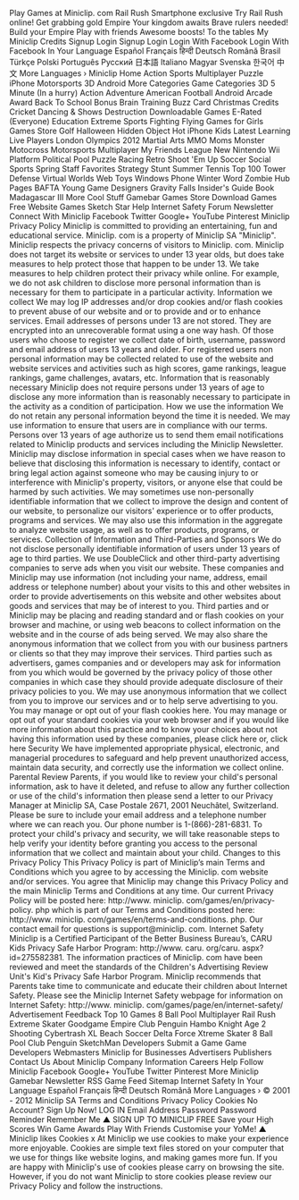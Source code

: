 Play Games at Miniclip. com Rail Rush Smartphone exclusive Try Rail Rush online! Get grabbing gold Empire Your kingdom awaits Brave rulers needed! Build your Empire Play with friends Awesome boosts! To the tables My Miniclip Credits Signup Login Signup Login Login With Facebook Login With Facebook In Your Language Español Français हिन्दी Deutsch Română Brasil Türkçe Polski Português Русский 日本語 Italiano Magyar Svenska 한국어 中文 More Languages › Miniclip Home Action Sports Multiplayer Puzzle iPhone Motorsports 3D Android More Categories Game Categories 3D 5 Minute (In a hurry) Action Adventure American Football Android Arcade Award Back To School Bonus Brain Training Buzz Card Christmas Credits Cricket Dancing & Shows Destruction Downloadable Games E-Rated (Everyone) Education Extreme Sports Fighting Flying Games for Girls Games Store Golf Halloween Hidden Object Hot iPhone Kids Latest Learning Live Players London Olympics 2012 Martial Arts MMO Moms Monster Motocross Motorsports Multiplayer My Friends League New Nintendo Wii Platform Political Pool Puzzle Racing Retro Shoot 'Em Up Soccer Social Sports Spring Staff Favorites Strategy Stunt Summer Tennis Top 100 Tower Defense Virtual Worlds Web Toys Windows Phone Winter Word Zombie Hub Pages BAFTA Young Game Designers Gravity Falls Insider's Guide Book Madagascar III More Cool Stuff Gamebar Games Store Download Games Free Website Games Sketch Star Help Internet Safety Forum Newsletter Connect With Miniclip Facebook Twitter Google+ YouTube Pinterest Miniclip Privacy Policy Miniclip is committed to providing an entertaining, fun and educational service. Miniclip. com is a property of Miniclip SA "Miniclip". Miniclip respects the privacy concerns of visitors to Miniclip. com. Miniclip does not target its website or services to under 13 year olds, but does take measures to help protect those that happen to be under 13. We take measures to help children protect their privacy while online. For example, we do not ask children to disclose more personal information than is necessary for them to participate in a particular activity. Information we collect We may log IP addresses and/or drop cookies and/or flash cookies to prevent abuse of our website and or to provide and or to enhance services. Email addresses of persons under 13 are not stored. They are encrypted into an unrecoverable format using a one way hash. Of those users who choose to register we collect date of birth, username, password and email address of users 13 years and older. For registered users non personal information may be collected related to use of the website and website services and activities such as high scores, game rankings, league rankings, game challenges, avatars, etc. Information that is reasonably necessary Miniclip does not require persons under 13 years of age to disclose any more information than is reasonably necessary to participate in the activity as a condition of participation. How we use the information We do not retain any personal information beyond the time it is needed. We may use information to ensure that users are in compliance with our terms. Persons over 13 years of age authorize us to send them email notifications related to Miniclip products and services including the Miniclip Newsletter. Miniclip may disclose information in special cases when we have reason to believe that disclosing this information is necessary to identify, contact or bring legal action against someone who may be causing injury to or interference with Miniclip's property, visitors, or anyone else that could be harmed by such activities. We may sometimes use non-personally identifiable information that we collect to improve the design and content of our website, to personalize our visitors' experience or to offer products, programs and services. We may also use this information in the aggregate to analyze website usage, as well as to offer products, programs, or services. Collection of Information and Third-Parties and Sponsors We do not disclose personally identifiable information of users under 13 years of age to third parties. We use DoubleClick and other third-party advertising companies to serve ads when you visit our website. These companies and Miniclip may use information (not including your name, address, email address or telephone number) about your visits to this and other websites in order to provide advertisements on this website and other websites about goods and services that may be of interest to you. Third parties and or Miniclip may be placing and reading standard and or flash cookies on your browser and machine, or using web beacons to collect information on the website and in the course of ads being served. We may also share the anonymous information that we collect from you with our business partners or clients so that they may improve their services. Third parties such as advertisers, games companies and or developers may ask for information from you which would be governed by the privacy policy of those other companies in which case they should provide adequate disclosure of their privacy policies to you. We may use anonymous information that we collect from you to improve our services and or to help serve advertising to you. You may manage or opt out of your flash cookies here. You may manage or opt out of your standard cookies via your web browser and if you would like more information about this practice and to know your choices about not having this information used by these companies, please click here or, click here Security We have implemented appropriate physical, electronic, and managerial procedures to safeguard and help prevent unauthorized access, maintain data security, and correctly use the information we collect online. Parental Review Parents, if you would like to review your child's personal information, ask to have it deleted, and refuse to allow any further collection or use of the child's information then please send a letter to our Privacy Manager at Miniclip SA, Case Postale 2671, 2001 Neuchâtel, Switzerland. Please be sure to include your email address and a telephone number where we can reach you. Our phone number is 1-(866)-281-6831. To protect your child's privacy and security, we will take reasonable steps to help verify your identity before granting you access to the personal information that we collect and maintain about your child. Changes to this Privacy Policy This Privacy Policy is part of Miniclip’s main Terms and Conditions which you agree to by accessing the Miniclip. com website and/or services. You agree that Miniclip may change this Privacy Policy and the main Miniclip Terms and Conditions at any time. Our current Privacy Policy will be posted here: http://www. miniclip. com/games/en/privacy-policy. php which is part of our Terms and Conditions posted here: http://www. miniclip. com/games/en/terms-and-conditions. php. Our contact email for questions is support@miniclip. com. Internet Safety Miniclip is a Certified Participant of the Better Business Bureau’s, CARU Kids Privacy Safe Harbor Program: http://www. caru. org/caru. aspx?id=275582381. The information practices of Miniclip. com have been reviewed and meet the standards of the Children's Advertising Review Unit's Kid's Privacy Safe Harbor Program. Miniclip recommends that Parents take time to communicate and educate their children about Internet Safety. Please see the Miniclip Internet Safety webpage for information on Internet Safety: http://www. miniclip. com/games/page/en/internet-safety/ Advertisement Feedback Top 10 Games 8 Ball Pool Multiplayer Rail Rush Extreme Skater Goodgame Empire Club Penguin Hambo Knight Age 2 Shooting Cybertrash XL Beach Soccer Delta Force Xtreme Skater 8 Ball Pool Club Penguin SketchMan Developers Submit a Game Game Developers Webmasters Miniclip for Businesses Advertisers Publishers Contact Us About Miniclip Company Information Careers Help Follow Miniclip Facebook Google+ YouTube Twitter Pinterest More Miniclip Gamebar Newsletter RSS Game Feed Sitemap Internet Safety In Your Language Español Français हिन्दी Deutsch Română More Languages › © 2001 - 2012 Miniclip SA Terms and Conditions Privacy Policy Cookies No Account? Sign Up Now! LOG IN Email Address Password Password Reminder Remember Me ▲ SIGN UP TO MINICLIP FREE Save your High Scores Win Game Awards Play With Friends Customise your YoMe! ▲ Miniclip likes Cookies x At Miniclip we use cookies to make your experience more enjoyable. Cookies are simple text files stored on your computer that we use for things like website logins, and making games more fun. If you are happy with Miniclip's use of cookies please carry on browsing the site. However, if you do not want Miniclip to store cookies please review our Privacy Policy and follow the instructions.